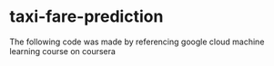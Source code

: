 # taxi-fare-prediction

The following code was made by referencing google cloud machine learning course on coursera
